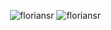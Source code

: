 <p>&nbsp;<img src="https://komarev.com/ghpvc/?username=floriansr" alt="floriansr" />
  <img src="https://komarev.com/ghpvc/?username=floriansr" alt="floriansr" /></p>
